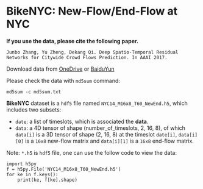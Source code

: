 BikeNYC: New-Flow/End-Flow at NYC
===========================================================

**If you use the data, please cite the following paper.**

`Junbo Zhang, Yu Zheng, Dekang Qi. Deep Spatio-Temporal Residual Networks for Citywide Crowd Flows Prediction. In AAAI 2017. `

Download data from [OneDrive](https://1drv.ms/f/s!Akh6N7xv3uVmhOhCtwaiDRy5oDVIug) or [BaiduYun](http://pan.baidu.com/s/1mhIPrRE)

Please check the data with `md5sum` command: 
```
md5sum -c md5sum.txt
```

**BikeNYC** dataset is a `hdf5` file named `NYC14_M16x8_T60_NewEnd.h5`, which includes two subsets:

* `date`: a list of timeslots, which is associated the **data**. 
* `data`: a 4D tensor of shape (number_of_timeslots, 2, 16, 8), of which `data[i]` is a 3D tensor of shape (2, 16, 8) at the timeslot `date[i]`, `data[i][0]` is a `16x8` new-flow matrix and `data[i][1]` is a `16x8` end-flow matrix. 

Note: `*.h5` is `hdf5` file, one can use the follow code to view the data:

```
import h5py
f = h5py.File('NYC14_M16x8_T60_NewEnd.h5')
for ke in f.keys():
    print(ke, f[ke].shape)
```

